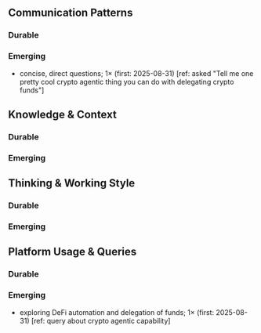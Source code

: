 ## Communication Patterns
### Durable

### Emerging
- concise, direct questions; 1× (first: 2025-08-31) [ref: asked "Tell me one pretty cool crypto agentic thing you can do with delegating crypto funds"]

## Knowledge & Context
### Durable

### Emerging

## Thinking & Working Style
### Durable

### Emerging

## Platform Usage & Queries
### Durable

### Emerging
- exploring DeFi automation and delegation of funds; 1× (first: 2025-08-31) [ref: query about crypto agentic capability]